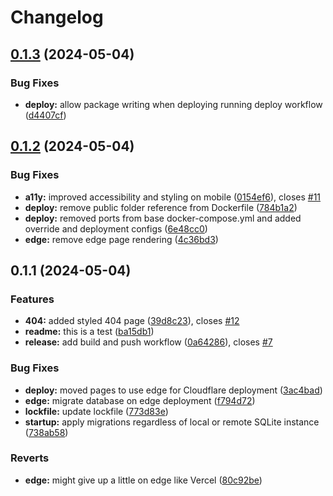 # Changelog

## [0.1.3](https://github.com/ngregrichardson/linxz/compare/v0.1.2...v0.1.3) (2024-05-04)


### Bug Fixes

* **deploy:** allow package writing when deploying running deploy workflow ([d4407cf](https://github.com/ngregrichardson/linxz/commit/d4407cf486868c0846a5143fd8034443164ce4e7))

## [0.1.2](https://github.com/ngregrichardson/linxz/compare/v0.1.1...v0.1.2) (2024-05-04)


### Bug Fixes

* **a11y:** improved accessibility and styling on mobile ([0154ef6](https://github.com/ngregrichardson/linxz/commit/0154ef654efee6ffde44e9db2d4679e0bbb89e13)), closes [#11](https://github.com/ngregrichardson/linxz/issues/11)
* **deploy:** remove public folder reference from Dockerfile ([784b1a2](https://github.com/ngregrichardson/linxz/commit/784b1a24beccec77459896659b5912831272e759))
* **deploy:** removed ports from base docker-compose.yml and added override and deployment configs ([6e48cc0](https://github.com/ngregrichardson/linxz/commit/6e48cc0c5e912be57c8ed08b288353ef84e1b349))
* **edge:** remove edge page rendering ([4c36bd3](https://github.com/ngregrichardson/linxz/commit/4c36bd391fb5502d5d4a06a7c9a4f2c4852eb8de))

## 0.1.1 (2024-05-04)


### Features

* **404:** added styled 404 page ([39d8c23](https://github.com/ngregrichardson/linxz/commit/39d8c23dedc5d87222fe28a2f65296f7ee23be85)), closes [#12](https://github.com/ngregrichardson/linxz/issues/12)
* **readme:** this is a test ([ba15db1](https://github.com/ngregrichardson/linxz/commit/ba15db12d9e20656fdcffd306711ca4336cd4258))
* **release:** add build and push workflow ([0a64286](https://github.com/ngregrichardson/linxz/commit/0a642866971c4a311216930b5319024096732590)), closes [#7](https://github.com/ngregrichardson/linxz/issues/7)


### Bug Fixes

* **deploy:** moved pages to use edge for Cloudflare deployment ([3ac4bad](https://github.com/ngregrichardson/linxz/commit/3ac4bad8b00a422ca6452fb0002aee5a5fc503f2))
* **edge:** migrate database on edge deployment ([f794d72](https://github.com/ngregrichardson/linxz/commit/f794d7224ef02a6d593814462dd2839451388ba1))
* **lockfile:** update lockfile ([773d83e](https://github.com/ngregrichardson/linxz/commit/773d83e562341ddb3d4bcea5f2dc4937797fd026))
* **startup:** apply migrations regardless of local or remote SQLite instance ([738ab58](https://github.com/ngregrichardson/linxz/commit/738ab58e4c07f0e73feb68d0812ab7d40c199234))


### Reverts

* **edge:** might give up a little on edge like Vercel ([80c92be](https://github.com/ngregrichardson/linxz/commit/80c92be74bf6a1aea0bd3e85761775ee09dcbde4))
